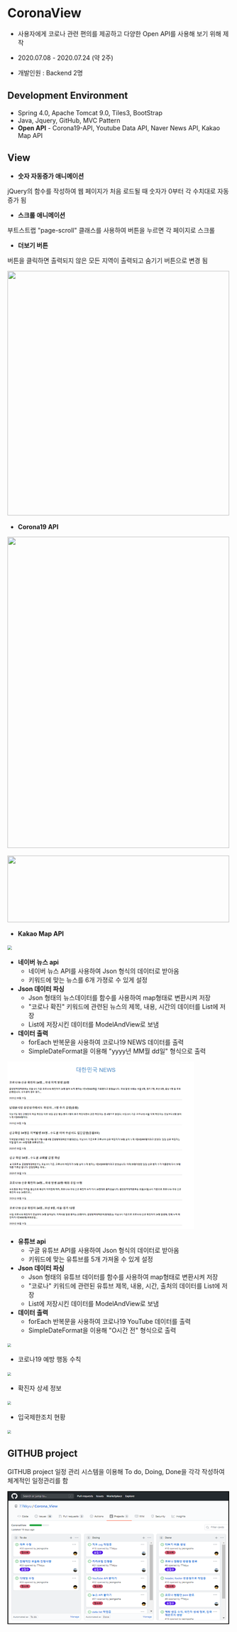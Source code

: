 # CoronaView

- 사용자에게 코로나 관련 편의를 제공하고 다양한 Open API를 사용해 보기 위해 제작

- 2020.07.08 - 2020.07.24 (약 2주)
- 개발인원 : Backend 2명



## Development Environment


- Spring 4.0, Apache Tomcat 9.0, Tiles3, BootStrap
- Java, Jquery, GitHub, MVC Pattern
- **Open API** - Corona19-API, Youtube Data API, Naver News API, Kakao Map API



## View

<left><gif src="https://github.com/jeongsoha/Corona_View/blob/master/src/main/webapp/resources/images/CoronaView-gif.gif?raw=true"  width="500" height="260" /></left>


- **숫자 자동증가 애니메이션**

jQuery의 함수를 작성하여 웹 페이지가 처음 로드될 때 숫자가 0부터 각 수치대로 자동증가 됨

- **스크롤 애니메이션**

부트스트랩 "page-scroll" 클래스를 사용하여 버튼을 누르면 각 페이지로 스크롤

- **더보기 버튼**

버튼을 클릭하면 출력되지 않은 모든 지역이 출력되고 숨기기 버튼으로 변경 됨

<left><img src="https://github.com/jeongsoha/Corona_View/blob/master/src/main/webapp/resources/images/git1.png?raw=true"  width="500" height="550" /></left>



- **Corona19 API**

<left><img src="https://github.com/jeongsoha/Corona_View/blob/master/src/main/webapp/resources/images/git4.png?raw=true" width="500" height="700" /></left>

<left><img src="https://github.com/jeongsoha/Corona_View/blob/master/src/main/webapp/resources/images/git8.png?raw=true" width="500" height="150" /></left>



- **Kakao Map API**

<left><img src="https://github.com/jeongsoha/Corona_View/blob/master/src/main/webapp/resources/images/git5.png?raw=true" style="zoom:60%;" /></left>



- **네이버 뉴스 api**
  - 네이버 뉴스 API를 사용하여 Json 형식의 데이터로 받아옴
  - 키워드에 맞는 뉴스를 6개 가졍로 수 있게 설정
- **Json 데이터 파싱**
  - Json 형태의 뉴스데이터를 함수를 사용하여 map형태로 변환시켜 저장
  - "코로나 확진" 키워드에 관련된 뉴스의 제목, 내용, 시간의 데이터를 List에 저장
  - List에 저장시킨 데이터를 ModelAndView로 보냄
- **데이터 출력**
  - forEach 반복문을 사용하여 코로나19 NEWS 데이터를 출력
  - SimpleDateFormat을 이용해 "yyyy년 MM월 dd일" 형식으로 출력

<left><img src="https://github.com/jeongsoha/Corona_View/blob/master/src/main/webapp/resources/images/git2.png?raw=true" style="zoom:50%;" /></left>

- **유튜브 api**
  - 구글 유튜브 API를 사용하여 Json 형식의 데이터로 받아옴
  - 키워드에 맞는 유튜브를 5개 가져올 수 있게 설정
- **Json 데이터 파싱**
  - Json 형태의 유튜브 데이터를 함수를 사용하여 map형태로 변환시켜 저장
  - "코로나" 키워드에 관련된 유튜브 제목, 내용, 시간, 출처의 데이터를 List에 저장
  - List에 저장시킨 데이터를 ModelAndView로 보냄
- **데이터 출력**
  - forEach 반복문을 사용하여 코로나19 YouTube 데이터를 출력
  - SimpleDateFormat을 이용해 "O시간 전" 형식으로 출력

<left><img src="https://github.com/jeongsoha/Corona_View/blob/master/src/main/webapp/resources/images/git3.png?raw=true" style="zoom:50%;" /></left>



- 코로나19 예방 행동 수칙

<left><img src="https://github.com/jeongsoha/Corona_View/blob/master/src/main/webapp/resources/images/git6.png?raw=true" style="zoom:50%;" /></left>



- 확진자 상세 정보

<left><img src="https://github.com/jeongsoha/Corona_View/blob/master/src/main/webapp/resources/images/git9.JPG?raw=true" style="zoom:50%;" /></left>



- 입국제한조치 현황

<left><img src="https://github.com/jeongsoha/Corona_View/blob/master/src/main/webapp/resources/images/git7.JPG?raw=true" style="zoom:50%;" /></left>


## GITHUB project


GITHUB project 일정 관리 시스템을 이용해 To do, Doing, Done을 각각 작성하여 체계적인 일정관리를 함



<left><img src="https://github.com/jeongsoha/Corona_View/blob/master/src/main/webapp/resources/images/github.png?raw=true" width="500" height="300" /></left>


